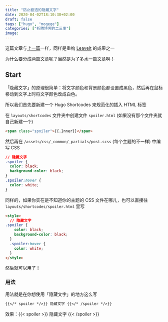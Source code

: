 ```yaml
---
title: "防止剧透的隐藏文字"
date: 2020-04-02T18:10:38+02:00
draft: false
tags: ["hugo", "mogege"]
categories: ["折腾博客的二三事"]
image:
---
```


<!--
![](https://mogeko.github.io/blog-images/r/080/)
{{< spoiler >}}{{< /spoiler >}}
&emsp;&emsp;
plaintext
 -->

这篇文章与[上一篇](https://mogeko.me/2020/079/)一样，同样是重构 [LeaveIt](https://raw.githubusercontent.com/liuzc/LeaveIt/) 的成果之一

为什么要分成两篇文章呢？~~当然是为了多水一篇文章啊！~~

## Start

「隐藏文字」的原理很简单：将文字颜色和背景颜色都设置成黑色，然后再在鼠标移动到文字上时将文字颜色改成白色。

所以我们首先要新建一个 Hugo Shortcodes 来规范化的插入 HTML 标签

在 `layouts/shortcodes` 文件夹中创建文件 `spoiler.html` (如果没有那个文件夹就自己新建一个)

```html
<span class="spoiler">{{.Inner}}</span>
```

然后再在 `/assets/css/_common/_partials/post.scss` (每个主题的不一样) 中编写 CSS

```css
// 隐藏文字
.spoiler {
  color: black;
  background-color: black;
}
.spoiler:hover {
  color: white;
}
```

同样的，如果你实在是不知道你的主题的 CSS 文件在哪儿，也可以直接往 `layouts/shortcodes/spoiler.html` 里写

```html
<style>
  // 隐藏文字
.spoiler {
    color: black;
    background-color: black;
  }
  .spoiler:hover {
    color: white;
  }
</style>
```

然后就可以用了！

<div id="spoiler"></div>

### 用法

用法就是在你想使用「隐藏文字」的地方这么写

```markdown
{{</* spoiler */>}} 隐藏文字 {{</* /spoiler */>}}
```

效果：{{< spoiler >}} 隐藏文字 {{< /spoiler >}}
